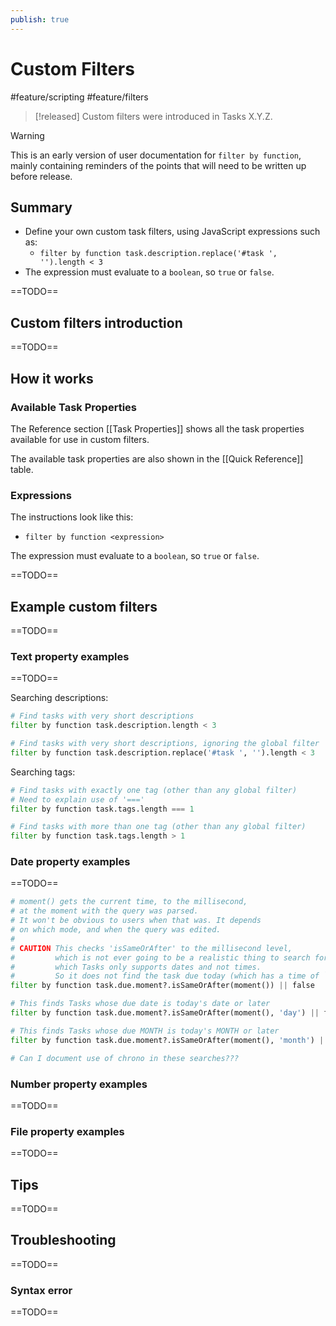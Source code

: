 ```yaml
---
publish: true
---
```


# Custom Filters

<span class="related-pages">#feature/scripting #feature/filters</span>

> [!released]
> Custom filters were introduced in Tasks X.Y.Z.

> [!warning]
> This is an early version of user documentation for `filter by function`, mainly containing reminders of the points that will need to be written up before release.

## Summary

- Define your own custom task filters, using JavaScript expressions such as:
  - `filter by function task.description.replace('#task ', '').length < 3`
- The expression must evaluate to a `boolean`, so `true` or `false`.

==TODO==

## Custom filters introduction

==TODO==

## How it works

### Available Task Properties

The Reference section [[Task Properties]] shows all the task properties available for use in custom filters.

The available task properties are also shown in the [[Quick Reference]] table.

### Expressions

The instructions look like this:

- `filter by function <expression>`

The expression must evaluate to a `boolean`, so `true` or `false`.

==TODO==

## Example custom filters

==TODO==

### Text property examples

==TODO==

Searching descriptions:

```python
# Find tasks with very short descriptions
filter by function task.description.length < 3

# Find tasks with very short descriptions, ignoring the global filter
filter by function task.description.replace('#task ', '').length < 3
```

Searching tags:

```python
# Find tasks with exactly one tag (other than any global filter)
# Need to explain use of '==='
filter by function task.tags.length === 1

# Find tasks with more than one tag (other than any global filter)
filter by function task.tags.length > 1
```

### Date property examples

==TODO==

```python
# moment() gets the current time, to the millisecond,
# at the moment with the query was parsed.
# It won't be obvious to users when that was. It depends
# on which mode, and when the query was edited.
#
# CAUTION This checks 'isSameOrAfter' to the millisecond level,
#         which is not ever going to be a realistic thing to search for,
#         which Tasks only supports dates and not times.
#         So it does not find the task due today (which has a time of `00:00`)
filter by function task.due.moment?.isSameOrAfter(moment()) || false

# This finds Tasks whose due date is today's date or later
filter by function task.due.moment?.isSameOrAfter(moment(), 'day') || false

# This finds Tasks whose due MONTH is today's MONTH or later
filter by function task.due.moment?.isSameOrAfter(moment(), 'month') || false

# Can I document use of chrono in these searches???
```

### Number property examples

==TODO==

### File property examples

==TODO==

## Tips

==TODO==

## Troubleshooting

==TODO==

### Syntax error

==TODO==
